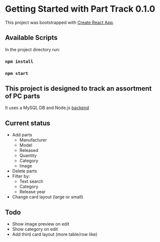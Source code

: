 # Getting Started with Part Track 0.1.0

This project was bootstrapped with [Create React App](https://github.com/facebook/create-react-app).

## Available Scripts

In the project directory run:

### `npm install`
### `npm start`

## This project is designed to track an assortment of PC parts

It uses a MySQL DB and Node.js [backend](https://github.com/louis171/part-tracker-api)

## Current status

* Add parts
  - Manufacturer
  - Model
  - Released
  - Quantity
  - Category
  - Image
* Delete parts
* Filter by:
  - Text search
  - Category
  - Release year
* Change card layout (large or small)

## Todo

* Show image preview on edit
* Show category on edit
* Add third card layout (more table/row like)